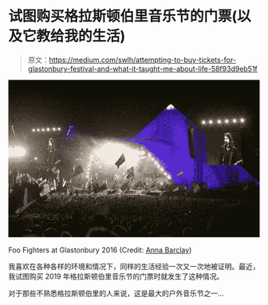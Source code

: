 # 试图购买格拉斯顿伯里音乐节的门票(以及它教给我的生活)

> 原文：<https://medium.com/swlh/attempting-to-buy-tickets-for-glastonbury-festival-and-what-it-taught-me-about-life-58f93d9eb51f>

![](img/34a4d80dda269275d14d027476bb0596.png)

Foo Fighters at Glastonbury 2016 (Credit: [Anna Barclay](https://www.glastonburyfestivals.co.uk/saturday-in-pictures-5/))

我喜欢在各种各样的环境和情况下，同样的生活经验一次又一次地被证明。最近，我试图购买 2019 年格拉斯顿伯里音乐节的门票时就发生了这种情况。

对于那些不熟悉格拉斯顿伯里的人来说，这是最大的户外音乐节之一…